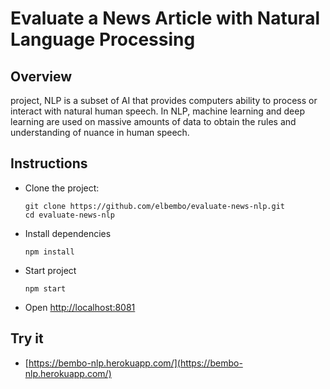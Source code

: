 # Evaluate a News Article with Natural Language Processing

## Overview
  project, NLP is a subset of AI that provides computers ability to process or interact with natural human speech. In NLP, machine learning and deep learning are used on massive amounts of data to obtain the rules and understanding of nuance in human speech.
## Instructions
- Clone the project:
  ```
  git clone https://github.com/elbembo/evaluate-news-nlp.git
  cd evaluate-news-nlp
  ```
- Install dependencies
  ```
  npm install
  ```
- Start project
  ```
  npm start
  ```
- Open [http://localhost:8081](http://localhost:8081)




## Try it
* [https://bembo-nlp.herokuapp.com/](https://bembo-nlp.herokuapp.com/)